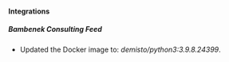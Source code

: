 #### Integrations
##### Bambenek Consulting Feed
- Updated the Docker image to: *demisto/python3:3.9.8.24399*.
